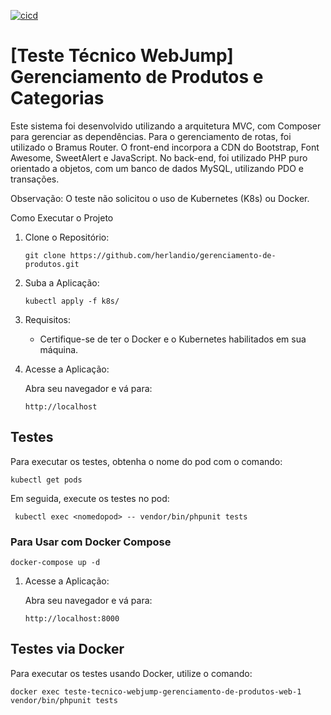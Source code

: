 [![cicd](https://github.com/herlandio/teste-tecnico-webjump-gerenciamento-de-produtos/actions/workflows/cicd.yml/badge.svg)](https://github.com/herlandio/teste-tecnico-webjump-gerenciamento-de-produtos/actions/workflows/cicd.yml)

# [Teste Técnico WebJump] Gerenciamento de Produtos e Categorias

Este sistema foi desenvolvido utilizando a arquitetura MVC, com Composer para gerenciar as dependências. Para o gerenciamento de rotas, foi utilizado o Bramus Router. O front-end incorpora a CDN do Bootstrap, Font Awesome, SweetAlert e JavaScript. No back-end, foi utilizado PHP puro orientado a objetos, com um banco de dados MySQL, utilizando PDO e transações.

Observação: O teste não solicitou o uso de Kubernetes (K8s) ou Docker.

Como Executar o Projeto
1. Clone o Repositório:

    ```
    git clone https://github.com/herlandio/gerenciamento-de-produtos.git
    ```

2. Suba a Aplicação:
    ```
    kubectl apply -f k8s/
    ```

3. Requisitos:
    - Certifique-se de ter o Docker e o Kubernetes habilitados em sua máquina.

4. Acesse a Aplicação: 
    
    Abra seu navegador e vá para: 
    ```
    http://localhost
    ```
## Testes

Para executar os testes, obtenha o nome do pod com o comando:

```
kubectl get pods
```

Em seguida, execute os testes no pod:
 
```
 kubectl exec <nomedopod> -- vendor/bin/phpunit tests
```

### Para Usar com Docker Compose

```
docker-compose up -d
```
1. Acesse a Aplicação: 
    
    Abra seu navegador e vá para: 
    ```
    http://localhost:8000
    ```
## Testes via Docker

Para executar os testes usando Docker, utilize o comando:

```
docker exec teste-tecnico-webjump-gerenciamento-de-produtos-web-1 vendor/bin/phpunit tests
```
